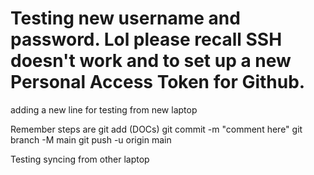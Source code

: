 # Testing new username and password. Lol please recall SSH doesn't work and to set up a new Personal Access Token for Github.

adding a new line for testing from new laptop

Remember steps are
git add (DOCs)
git commit -m "comment here"
git branch -M main
git push -u origin main


Testing syncing from other laptop
